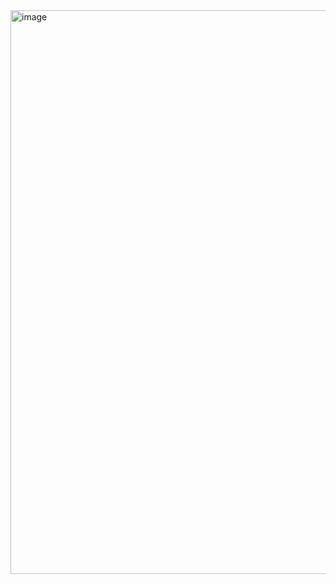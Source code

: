 <img width="1918" height="902" alt="image" src="https://github.com/user-attachments/assets/c6bfad0e-b262-4288-acde-38a57744176a" />
